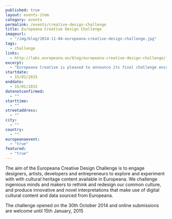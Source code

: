 ```yaml
---
published: true
layout: events-item
category: events
permalink: /events/creative-design-challenge
title: Europeana Creative Design Challenge 
imageurl: 
  - "/img/blog/2014-11-04-europeana-creative-design-challenge.jpg"
tags: 
  - challenge
links:
  - http://labs.europeana.eu/blog/europeana-creative-design-challenge/
excerpt:
  - "Europeana Creative is pleased to announce its final challenge encouraging you to design and submit products, applications and designs that reuse Europeana content in the theme of Design."
startdate:
  - 15/01/2015
enddate:
  - 15/01/2015
datenotconfirmed:
  - ""
starttime:
  - ""
streetaddress:
  - ""
city:
  - ""
country:
  - ""
europeanaevent:
  - "true"
featured:
  - "true"
---
```

The aim of the Europeana Creative Design Challenge is to engage designers, artists, developers and entrepreneurs to explore and experiment with with cultural heritage content available in Europeana. We challenge ingenious minds and makers to rethink and redesign our common culture, and produce innovative and novel interpretations that make use of digital cultural content and data sourced from Europeana. 

The challenge opened on the 30th October 2014 and online submissions are welcome until 15th January, 2015
